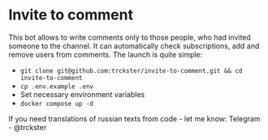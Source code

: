 # Invite to comment

This bot allows to write comments only to those people, who had invited someone to the channel.
It can automatically check subscriptions, add and remove users from comments. The launch is quite simple:

- `git clone git@github.com:trckster/invite-to-comment.git && cd invite-to-comment`
- `cp .env.example .env`
- Set necessary environment variables
- `docker compose up -d`

If you need translations of russian texts from code - let me know: Telegram - @trckster
